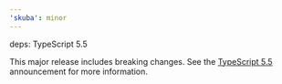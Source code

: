 ```yaml
---
'skuba': minor
---
```


deps: TypeScript 5.5

This major release includes breaking changes. See the [TypeScript 5.5](https://devblogs.microsoft.com/typescript/announcing-typescript-5-5/) announcement for more information.
